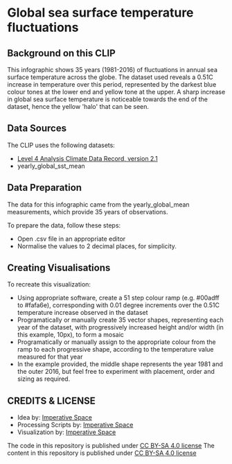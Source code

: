 # Global sea surface temperature fluctuations

## Background on this CLIP

This infographic shows 35 years (1981-2016) of fluctuations in annual sea surface temperature across the globe.  The dataset used reveals a 0.51C increase in temperature over this period, represented by the darkest blue colour tones at the lower end and yellow tone at the upper. A sharp increase in global sea surface temperature is noticeable towards the end of the dataset, hence the yellow 'halo' that can be seen.


## Data Sources

The CLIP uses the following datasets:
- [Level 4 Analysis Climate Data Record, version 2.1](https://catalogue.ceda.ac.uk/uuid/62c0f97b1eac4e0197a674870afe1ee6)
- yearly_global_sst_mean

## Data Preparation

The data for this infographic came from the yearly_global_mean measurements, which provide 35 years of observations.

To prepare the data, follow these steps:
- Open .csv file in an appropriate editor
- Normalise the values to 2 decimal places, for simplicity.

## Creating Visualisations 

To recreate this visualization:
- Using appropriate software, create a 51 step colour ramp (e.g. #00adff to #fafa6e), corresponding with 0.01 degree increments over the 0.51C temperature increase observed in the dataset
- Programatically or manually create 35 vector shapes, representing each year of the dataset, with progressively increased height and/or width (in this example, 10px), to form a mosaic
- Programatically or manually assign to the appropriate colour from the ramp to each progressive shape, according to the temperature value measured for that year
- In the example provided, the middle shape represents the year 1981 and the outer 2016, but feel free to experiment with placement, order and sizing as required.

## CREDITS & LICENSE
- Idea by: [Imperative Space](https://www.imperative.space)
- Processing Scripts by: [Imperative Space](https://www.imperative.space)
- Visualization by: [Imperative Space](https://www.imperative.space)

The code in this repository is published under [CC BY-SA 4.0 license](https://creativecommons.org/licenses/by-sa/4.0/)
The content in this repository is published under [CC BY-SA 4.0 license](https://creativecommons.org/licenses/by-sa/4.0/)
